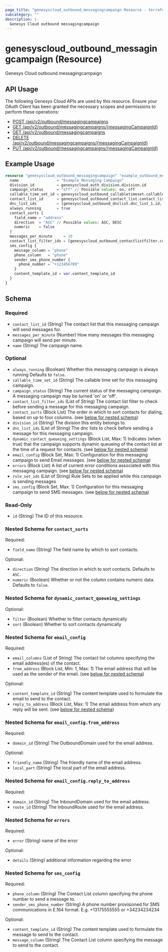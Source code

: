 ```yaml
---
page_title: "genesyscloud_outbound_messagingcampaign Resource - terraform-provider-genesyscloud"
subcategory: ""
description: |-
  Genesys Cloud outbound messagingcampaign
---
```

# genesyscloud_outbound_messagingcampaign (Resource)

Genesys Cloud outbound messagingcampaign

## API Usage
The following Genesys Cloud APIs are used by this resource. Ensure your OAuth Client has been granted the necessary scopes and permissions to perform these operations:

* [POST /api/v2/outbound/messagingcampaigns](https://developer.genesys.cloud/devapps/api-explorer#post-api-v2-outbound-messagingcampaigns)
* [GET /api/v2/outbound/messagingcampaigns/{messagingCampaignId}](https://developer.genesys.cloud/devapps/api-explorer#get-api-v2-outbound-messagingcampaigns--messagingCampaignId-)
* [GET /api/v2/outbound/messagingcampaigns](https://developer.genesys.cloud/devapps/api-explorer#get-api-v2-outbound-messagingcampaigns)
* [DELETE /api/v2/outbound/messagingcampaigns/{messagingCampaignId}](https://developer.genesys.cloud/devapps/api-explorer#delete-api-v2-outbound-messagingcampaigns--messagingCampaignId-)
* [PUT /api/v2/outbound/messagingcampaigns/{messagingCampaignId}](https://developer.genesys.cloud/devapps/api-explorer#put-api-v2-outbound-messagingcampaigns--messagingCampaignId-)

## Example Usage

```terraform
resource "genesyscloud_outbound_messagingcampaign" "example_outbound_messagingcampaign" {
  name                 = "Example Messaging Campaign"
  division_id          = genesyscloud_auth_division.division.id
  campaign_status      = "off" // Possible values: on, off
  callable_time_set_id = genesyscloud_outbound_callabletimeset.callable_time_set.id
  contact_list_id      = genesyscloud_outbound_contact_list.contact_list.id
  dnc_list_ids         = [genesyscloud_outbound_dnclist.dnc_list_1.id, genesyscloud_outbound_dnclist.dnc_list_2.id]
  always_running       = true
  contact_sorts {
    field_name = "address"
    direction  = "ASC" // Possible values: ASC, DESC
    numeric    = false
  }
  messages_per_minute     = 10
  contact_list_filter_ids = [genesyscloud_outbound_contactlistfilter.contact_list_filter_1.id, genesyscloud_outbound_contactlistfilter.contact_list_filter_2.id]
  sms_config {
    message_column = "phone"
    phone_column   = "phone"
    sender_sms_phone_number {
      phone_number = "+123456789"
    }
    content_template_id = var.content_template_id
  }
}
```

<!-- schema generated by tfplugindocs -->
## Schema

### Required

- `contact_list_id` (String) The contact list that this messaging campaign will send messages for.
- `messages_per_minute` (Number) How many messages this messaging campaign will send per minute.
- `name` (String) The campaign name.

### Optional

- `always_running` (Boolean) Whether this messaging campaign is always running Defaults to `false`.
- `callable_time_set_id` (String) The callable time set for this messaging campaign.
- `campaign_status` (String) The current status of the messaging campaign. A messaging campaign may be turned 'on' or 'off'.
- `contact_list_filter_ids` (List of String) The contact list filter to check before sending a message for this messaging campaign.
- `contact_sorts` (Block List) The order in which to sort contacts for dialing, based on up to four columns. (see [below for nested schema](#nestedblock--contact_sorts))
- `division_id` (String) The division this entity belongs to.
- `dnc_list_ids` (List of String) The dnc lists to check before sending a message for this messaging campaign.
- `dynamic_contact_queueing_settings` (Block List, Max: 1) Indicates (when true) that the campaign supports dynamic queueing of the contact list at the time of a request for contacts. (see [below for nested schema](#nestedblock--dynamic_contact_queueing_settings))
- `email_config` (Block Set, Max: 1) Configuration for this messaging campaign to send Email messages. (see [below for nested schema](#nestedblock--email_config))
- `errors` (Block List) A list of current error conditions associated with this messaging campaign. (see [below for nested schema](#nestedblock--errors))
- `rule_set_ids` (List of String) Rule Sets to be applied while this campaign is sending messages
- `sms_config` (Block Set, Max: 1) Configuration for this messaging campaign to send SMS messages. (see [below for nested schema](#nestedblock--sms_config))

### Read-Only

- `id` (String) The ID of this resource.

<a id="nestedblock--contact_sorts"></a>
### Nested Schema for `contact_sorts`

Required:

- `field_name` (String) The field name by which to sort contacts.

Optional:

- `direction` (String) The direction in which to sort contacts. Defaults to `ASC`.
- `numeric` (Boolean) Whether or not the column contains numeric data. Defaults to `false`.


<a id="nestedblock--dynamic_contact_queueing_settings"></a>
### Nested Schema for `dynamic_contact_queueing_settings`

Optional:

- `filter` (Boolean) Whether to filter contacts dynamically
- `sort` (Boolean) Whether to sort contacts dynamically


<a id="nestedblock--email_config"></a>
### Nested Schema for `email_config`

Required:

- `email_columns` (List of String) The contact list columns specifying the email address(es) of the contact.
- `from_address` (Block List, Min: 1, Max: 1) The email address that will be used as the sender of the email. (see [below for nested schema](#nestedblock--email_config--from_address))

Optional:

- `content_template_id` (String) The content template used to formulate the email to send to the contact.
- `reply_to_address` (Block List, Max: 1) The email address from which any reply will be sent. (see [below for nested schema](#nestedblock--email_config--reply_to_address))

<a id="nestedblock--email_config--from_address"></a>
### Nested Schema for `email_config.from_address`

Required:

- `domain_id` (String) The OutboundDomain used for the email address.

Optional:

- `friendly_name` (String) The friendly name of the email address.
- `local_part` (String) The local part of the email address.


<a id="nestedblock--email_config--reply_to_address"></a>
### Nested Schema for `email_config.reply_to_address`

Required:

- `domain_id` (String) The InboundDomain used for the email address.
- `route_id` (String) The InboundRoute used for the email address.



<a id="nestedblock--errors"></a>
### Nested Schema for `errors`

Required:

- `error` (String) name of the error

Optional:

- `details` (String) additional information regarding the error


<a id="nestedblock--sms_config"></a>
### Nested Schema for `sms_config`

Required:

- `phone_column` (String) The Contact List column specifying the phone number to send a message to.
- `sender_sms_phone_number` (String) A phone number provisioned for SMS communications in E.164 format. E.g. +13175555555 or +34234234234

Optional:

- `content_template_id` (String) The content template used to formulate the message to send to the contact.
- `message_column` (String) The Contact List column specifying the message to send to the contact.

